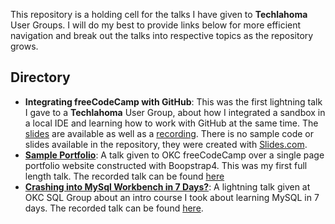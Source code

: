 This repository is a holding cell for the talks I have given to **Techlahoma** User Groups. I will do my best to provide links below for more efficient navigation and break out the talks into respective topics as the repository grows. 

## Directory
- **Integrating freeCodeCamp with GitHub**: This was the first lightning talk I gave to a **Techlahoma** User Group, about how I integrated a sandbox in a local IDE and learning how to work with GitHub at the same time. The [slides](http://slides.com/mstub/freecodecamp-github) are available as well as a [recording](https://www.twitch.tv/videos/181064911). There is no sample code or slides available in the repository, they were created with [Slides.com](https://www.slides.com).
- **[Sample Portfolio](bs4-portfolio)**: A talk given to OKC freeCodeCamp over a single page portfolio website constructed with Boopstrap4. This was my first full length talk. The recorded talk can be found [here](https://www.twitch.tv/videos/187979956)
- **[Crashing into MySql Workbench in 7 Days?](sql-talk)**: A lightning talk given at OKC SQL Group about an intro course I took about learning MySQL in 7 days. The recorded talk can be found [here](https://www.twitch.tv/videos/218356792).
